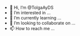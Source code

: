- 👋 Hi, I’m @TolgaAyDS
- 👀 I’m interested in ...
- 🌱 I’m currently learning ...
- 💞️ I’m looking to collaborate on ...
- 📫 How to reach me ...

<!---
TolgaAyDS/TolgaAyDS is a ✨ special ✨ repository because its `README.md` (this file) appears on your GitHub profile.
You can click the Preview link to take a look at your changes.
--->
